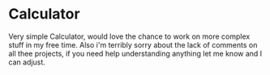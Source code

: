 # Calculator
Very simple Calculator, would love the chance to work on more complex stuff in my free time. Also i'm terribly sorry about the lack of comments on all thee projects, if you need help understanding anything let me know and I can adjust.
